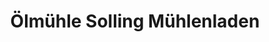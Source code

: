 ---
title: "Ölmühle Solling Mühlenladen"
url: /boffzen/oelmuehle-solling-muehlenladen/
shop: Lebensmittel
---